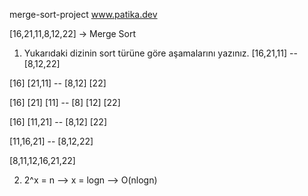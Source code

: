 merge-sort-project www.patika.dev 

[16,21,11,8,12,22] -> Merge Sort

1) Yukarıdaki dizinin sort türüne göre aşamalarını yazınız.
  [16,21,11] -- [8,12,22]
  
  [16]  [21,11] -- [8,12]  [22]
  
  [16]  [21]  [11] -- [8] [12] [22]
  
  [16]  [11,21]  -- [8,12]  [22]
  
  [11,16,21] -- [8,12,22]
  
  [8,11,12,16,21,22]
  
  
2) 2^x = n --> x = logn --> O(nlogn)
